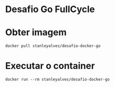 # Desafio Go FullCycle

# Obter imagem
```
docker pull stanleyalves/desafio-docker-go
```

# Executar o container
```
docker run --rm stanleyalves/desafio-docker-go
```

